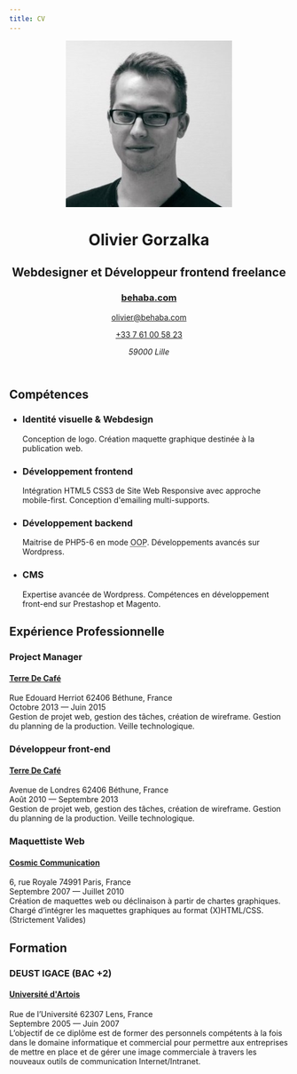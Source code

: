 ```yaml
---
title: CV
---
```

<header itemscope itemtype="http://schema.org/Person">
   <figure class="right image-container">
      <img src="oliviergorzalka.jpg" alt="alt-caption" width="300" height="300" name="photo" itemprop="image" />
   </figure>
   <div class="user-infos">
     <hgroup role="banner">
        <!-- hgroup -->
        <h1 itemprop="name"><span class="given-name" itemprop="givenName">Olivier</span> <span class="family-name" itemprop="familyName">Gorzalka</span></h1>
        <h2 itemprop="jobTitle">Webdesigner et Développeur frontend freelance</h2>
        <h3><a href="http://behaba.com" title="Lien vers: Behaba" itemprop="url">behaba<wbr />.com</a></h3>
     </hgroup>
     <p><a class="email" href="mailto:olivier@behaba.com" title="Email Olivier Gorzalka " itemprop="email">olivier@behaba.com</a></p>
     <p><a class="tel" itemprop="telephone" href="tel:+33761005823">+33 7 61 00 58 23</a></p>
     <address class="adr" itemprop="address" itemscope itemtype="http://schema.org/PostalAddress">
        <span class="postal-code" itemprop="postalCode">59000</span>
        <span class="city" itemprop="addressLocality">Lille</span>
     </address>
   </div>
</header>
<section itemscope itemtype="http://schema.org/ItemList">
    <h2 itemprop="name">Compétences</h2>
    <ul>
      <li itemprop="itemListElement">
        <h3>Identité visuelle &amp; Webdesign</h3>
        Conception de logo. Création maquette graphique destinée à la publication web.
      </li>
      <li itemprop="itemListElement">
        <h3>Développement frontend</h3>
        Intégration HTML5 CSS3 de Site Web Responsive avec approche mobile-first. Conception d'emailing multi-supports.
      </li>
      <li itemprop="itemListElement">
        <h3>Développement backend</h3>
        Maitrise de PHP5-6 en mode <abbr title="Object Oriented Programming">OOP</abbr>. Développements avancés sur Wordpress.
      </li>
      <li itemprop="itemListElement">
        <h3>CMS</h3>
        Expertise avancée de Wordpress. Compétences en développement front-end sur Prestashop et Magento.
      </li>
    </ul>
</section>
<section id="experience">
   <h2>Expérience Professionnelle</h2>
   <article itemscope itemtype="http://schema.org/Organization">
      <h3 itemscope itemtype="http://schema.org/Person"><span itemprop="jobTitle">Project Manager</span></h3>
      <div itemprop="location" itemscope itemtype="http://schema.org/Place">
         <h4 itemprop="name">
            <a itemprop="url" href="http://terredecafe.fr">
              Terre De Café
            </a>
         </h4>
         <div itemprop="address" itemscope itemtype="http://schema.org/PostalAddress">
            <span class="street-address" itemprop="streetAddress">Rue Edouard Herriot</span>
            <span class="postal-code" itemprop="postalCode">62406</span>
            <span class="locality" itemprop="addressLocality">Béthune</span>, 
            <span class="country-name" itemprop="addressCountry">France</span>
         </div>
      </div>
      <time datetime="2013-10-01T00:00:00+00:00">Octobre 2013</time> &mdash; <time datetime="2015-06-30T00:00:00+00:00">Juin 2015</time>
      <div class="entry-description" itemprop="description">
         Gestion de projet web, gestion des tâches, création de wireframe. Gestion du planning de la production. Veille technologique.			
      </div>
   </article>
   <article itemscope itemtype="http://schema.org/Organization">
      <h3 itemscope itemtype="http://schema.org/Person"><span itemprop="jobTitle">Développeur front-end</span></h3>
      <div itemprop="location" itemscope itemtype="http://schema.org/Place">
         <h4 itemprop="name">
            <a itemprop="url" href="http://terredecafe.fr">
              Terre De Café
            </a>
         </h4>
         <div itemprop="address" itemscope itemtype="http://schema.org/PostalAddress">
            <span class="street-address" itemprop="streetAddress">Avenue de Londres</span>
            <span class="postal-code" itemprop="postalCode">62406</span>
            <span class="locality" itemprop="addressLocality">Béthune</span>, 
            <span class="country-name" itemprop="addressCountry">France</span>
         </div>
      </div>
      <time datetime="2010-08-28T00:00:00+00:00">Août 2010</time> &mdash; <time datetime="2013-09-30T00:00:00+00:00">Septembre 2013</time>
      <div class="entry-description" itemprop="description">
         Gestion de projet web, gestion des tâches, création de wireframe. Gestion du planning de la production. Veille technologique.			
      </div>
   </article>
   <article itemscope itemtype="http://schema.org/Organization">
      <h3 itemscope itemtype="http://schema.org/Person"><span itemprop="jobTitle">Maquettiste Web</span></h3>
      <div itemprop="location" itemscope itemtype="http://schema.org/Place">
         <h4 itemprop="name">
            <a itemprop="url" href="http://agencecosmic.com">
              Cosmic Communication
            </a>
         </h4>
         <div itemprop="address" itemscope itemtype="http://schema.org/PostalAddress">
            <span class="street-address" itemprop="streetAddress">6, rue Royale</span>
            <span class="postal-code" itemprop="postalCode">74991</span>
            <span class="locality" itemprop="addressLocality">Paris</span>, 
            <span class="country-name" itemprop="addressCountry">France</span>
         </div>
      </div>
      <time datetime="2007-09-13T00:00:00+00:00">Septembre 2007</time> &mdash; <time datetime="2010-07-30T00:00:00+00:00">Juillet 2010</time>
      <div class="entry-description" itemprop="description">
         Création de maquettes web ou déclinaison à partir de chartes graphiques. Chargé d’intégrer les maquettes graphiques au format (X)HTML/CSS. (Strictement Valides)			
      </div>
   </article>
</section>
<section id="educations">
   <h2>Formation</h2>
   <article itemscope itemtype="http://schema.org/EducationalOrganization">
      <h3 itemprop="name">DEUST IGACE (BAC +2)</h3>
      <div itemprop="location" itemscope itemtype="http://schema.org/Place">
         <h4 itemprop="name">
            <a itemprop="url" href="http://www.iut-lens.univ-artois.fr">
              Université d'Artois
            </a>
         </h4>
         <div itemprop="address" itemscope itemtype="http://schema.org/PostalAddress">
            <span class="street-address" itemprop="streetAddress">Rue de l’Université</span>
            <span class="postal-code" itemprop="postalCode">62307</span>
            <span class="locality" itemprop="addressLocality">Lens</span>, 
            <span class="country-name" itemprop="addressCountry">France</span>
         </div>
      </div>
      <time datetime="2005-09-22T00:00:00+00:00">Septembre 2005</time> &mdash; <time datetime="2007-06-23T00:00:00+00:00">Juin 2007</time>
      <div class="entry-description" itemprop="description">
         L’objectif de ce diplôme est de former des personnels compétents à la fois dans le domaine informatique et commercial pour permettre aux entreprises de mettre en place et de gérer une image commerciale à travers les nouveaux outils de communication Internet/Intranet.			
      </div>
   </article>
</section>
